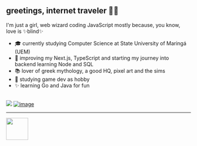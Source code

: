 ## greetings, internet traveler 🧙‍♀️ 

I'm just a girl, web wizard coding JavaScript mostly because, you know, love is ✨blind✨ <br>
- 🎓 currently studying Computer Science at State University of Maringá (UEM)
- 🌿 improving my Next.js, TypeScript and starting my journey into backend learning Node and SQL <br>
- 📚 lover of greek mythology, a good HQ, pixel art and the sims 
- 🤖 studying game dev as hobby <br>
- ✨ learning Go and Java for fun


<br><a href="mailto:anduca.sarah@gmail.com?"><img src="https://img.shields.io/badge/gmail-%23DD0031.svg?&style=for-the-badge&logo=gmail&logoColor=white"/></a>
 [![image](https://img.shields.io/badge/Linkedin-0077B5?style=for-the-badge&logo=linkedin&logoColor=white)](https://www.linkedin.com/in/sarah-anduca/)
 
 ---
 <!--
 [![@sarahanduca's Holopin board](https://holopin.io/api/user/board?user=sarahanduca)](https://www.holopin.io/@sarahanduca)
![](https://github-readme-stats.vercel.app/api/top-langs/?username=sarahanduca&&exclude_repo=tcc-2023&theme=nightowl&hide_border=false&include_all_commits=false&count_private=false&layout=compact)
 -->
<img src="https://media.giphy.com/media/8lPQQ6UsC1uXllpa40/giphy.gif" width="60" height="60">

